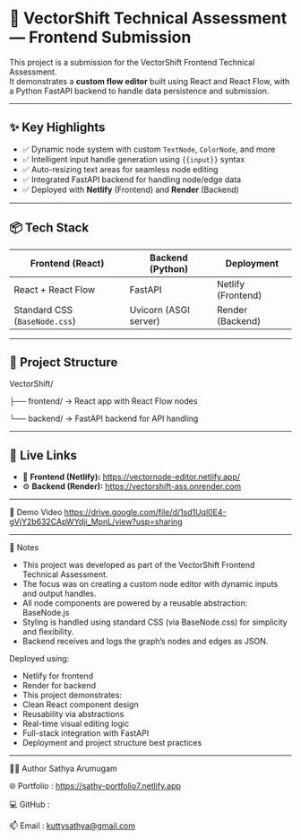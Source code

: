 # 🧩 VectorShift Technical Assessment — Frontend Submission

This project is a submission for the VectorShift Frontend Technical Assessment.  
It demonstrates a **custom flow editor** built using React and React Flow, with a Python FastAPI backend to handle data persistence and submission.

---

## ✨ Key Highlights

- ✅ Dynamic node system with custom `TextNode`, `ColorNode`, and more
- ✅ Intelligent input handle generation using `{{input}}` syntax
- ✅ Auto-resizing text areas for seamless node editing
- ✅ Integrated FastAPI backend for handling node/edge data
- ✅ Deployed with **Netlify** (Frontend) and **Render** (Backend)

---

## 📦 Tech Stack

| Frontend (React)              | Backend (Python)      | Deployment         |
|-------------------------------|-----------------------|--------------------|
| React + React Flow            | FastAPI               | Netlify (Frontend) |
| Standard CSS (`BaseNode.css`) | Uvicorn (ASGI server) | Render (Backend)   |

---

## 📂 Project Structure

VectorShift/

├── frontend/ → React app with React Flow nodes

└── backend/ → FastAPI backend for API handling

---

## 🔗 Live Links

- 🚀 **Frontend (Netlify):**  https://vectornode-editor.netlify.app/
- ⚙️ **Backend (Render):**  https://vectorshift-ass.onrender.com

---

🎥 Demo Video
   https://drive.google.com/file/d/1sd1Uql0E4-gVjY2b632CApWYdji_MpnL/view?usp=sharing
   
----


📌 Notes
 - This project was developed as part of the VectorShift Frontend Technical Assessment.
 - The focus was on creating a custom node editor with dynamic inputs and output handles.
 - All node components are powered by a reusable abstraction: BaseNode.js
 - Styling is handled using standard CSS (via BaseNode.css) for simplicity and flexibility.
 - Backend receives and logs the graph’s nodes and edges as JSON.

Deployed using:

 - Netlify for frontend
 - Render for backend
 - This project demonstrates:
 - Clean React component design
 - Reusability via abstractions
 - Real-time visual editing logic
 - Full-stack integration with FastAPI
 - Deployment and project structure best practices

----


👨‍💻 Author
Sathya Arumugam

🌐 Portfolio :  https://sathy-portfolio7.netlify.app

💻 GitHub    :

📫 Email     : kuttysathya@gmail.com
